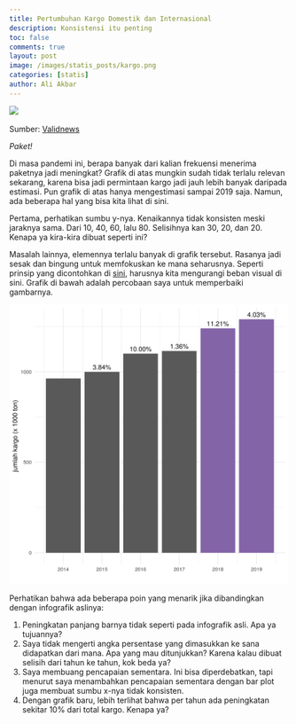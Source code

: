 ```yaml
---
title: Pertumbuhan Kargo Domestik dan Internasional
description: Konsistensi itu penting
toc: false
comments: true
layout: post
image: /images/statis_posts/kargo.png
categories: [statis]
author: Ali Akbar
---
```


![](https://www.validnews.id/backdoor/asset/news_picture/berita_valid1548764822.jpg)

Sumber: [Validnews](https://www.validnews.id/Infografis-Pertumbuhan-Kargo-Domestik---Internasional-6B)

*Paket!*

Di masa pandemi ini, berapa banyak dari kalian frekuensi menerima paketnya jadi meningkat? Grafik di atas mungkin sudah tidak terlalu relevan sekarang, karena bisa jadi permintaan kargo jadi jauh lebih banyak daripada estimasi. Pun grafik di atas hanya mengestimasi sampai 2019 saja. Namun, ada beberapa hal yang bisa kita lihat di sini.

Pertama, perhatikan sumbu y-nya. Kenaikannya tidak konsisten meski jaraknya sama. Dari 10, 40, 60, lalu 80. Selisihnya kan 30, 20, dan 20. Kenapa ya kira-kira dibuat seperti ini?

Masalah lainnya, elemennya terlalu banyak di grafik tersebut. Rasanya jadi sesak dan bingung untuk memfokuskan ke mana seharusnya. Seperti prinsip yang dicontohkan di [sini](http://www.storytellingwithdata.com/blog/2017/3/29/declutter-this-graph), harusnya kita mengurangi beban visual di sini. Grafik di bawah adalah percobaan saya untuk memperbaiki gambarnya.

![](/images/statis_posts/kargo.png)

Perhatikan bahwa ada beberapa poin yang menarik jika dibandingkan dengan infografik aslinya:

1. Peningkatan panjang barnya tidak seperti pada infografik asli. Apa ya tujuannya?
2. Saya tidak mengerti angka persentase yang dimasukkan ke sana didapatkan dari mana. Apa yang mau ditunjukkan? Karena kalau dibuat selisih dari tahun ke tahun, kok beda ya?
3. Saya membuang pencapaian sementara. Ini bisa diperdebatkan, tapi menurut saya menambahkan pencapaian sementara dengan bar plot juga membuat sumbu x-nya tidak konsisten.
4. Dengan grafik baru, lebih terlihat bahwa per tahun ada peningkatan sekitar 10% dari total kargo. Kenapa ya?